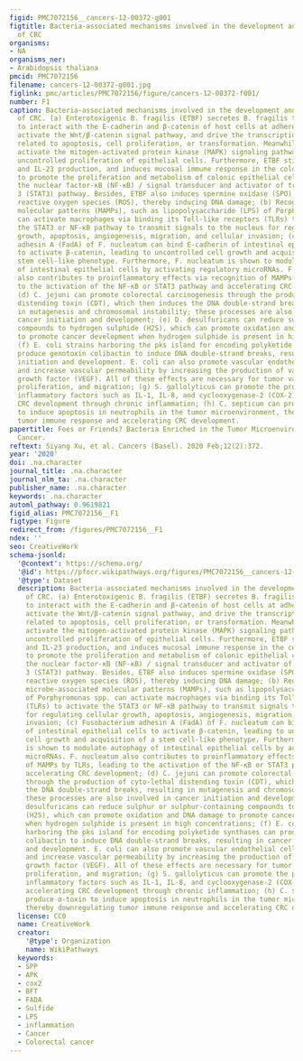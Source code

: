 ```yaml
---
figid: PMC7072156__cancers-12-00372-g001
figtitle: Bacteria-associated mechanisms involved in the development and progression
  of CRC
organisms:
- NA
organisms_ner:
- Arabidopsis thaliana
pmcid: PMC7072156
filename: cancers-12-00372-g001.jpg
figlink: pmc/articles/PMC7072156/figure/cancers-12-00372-f001/
number: F1
caption: Bacteria-associated mechanisms involved in the development and progression
  of CRC. (a) Enterotoxigenic B. fragilis (ETBF) secretes B. fragilis toxin (BFT)
  to interact with the E-cadherin and β-catenin of host cells at adherent junctions,
  activate the Wnt/β-catenin signal pathway, and drive the transcription of genes
  related to apoptosis, cell proliferation, or transformation. Meanwhile, BFT can
  activate the mitogen-activated protein kinase (MAPK) signaling pathway to enhance
  uncontrolled proliferation of epithelial cells. Furthermore, ETBF stimulates IL-17
  and IL-23 production, and induces mucosal immune response in the colonic epithelium
  to promote the proliferation and metabolism of colonic epithelial cells through
  the nuclear factor-κB (NF-κB) / signal transducer and activator of transcription
  3 (STAT3) pathway. Besides, ETBF also induces spermine oxidase (SPO) to generate
  reactive oxygen species (ROS), thereby inducing DNA damage; (b) Recognition of microbe-associated
  molecular patterns (MAMPs), such as lipopolysaccharide (LPS) of Porphyromonas spp.
  can activate macrophages via binding its Toll-like receptors (TLRs) to activate
  the STAT3 or NF-κB pathway to transmit signals to the nucleus for regulating cellular
  growth, apoptosis, angiogenesis, migration, and cellular invasion; (c) Fusobacterium
  adhesin A (FadA) of F. nucleatum can bind E-cadherin of intestinal epithelial cells
  to activate β-catenin, leading to uncontrolled cell growth and acquisition of a
  stem cell-like phenotype. Furthermore, F. nucleatum is shown to modulate autophagy
  of intestinal epithelial cells by activating regulatory microRNAs. F. nucleatum
  also contributes to proinflammatory effects via recognition of MAMPs by TLRs, leading
  to the activation of the NF-κB or STAT3 pathway and accelerating CRC development;
  (d) C. jejuni can promote colorectal carcinogenesis through the production of cyto-lethal
  distending toxin (CDT), which then induces the DNA double-strand breaks, resulting
  in mutagenesis and chromosomal instability; these processes are also involved in
  cancer initiation and development; (e) D. desulfuricans can reduce sulphur or sulphur-containing
  compounds to hydrogen sulphide (H2S), which can promote oxidation and DNA damage
  to promote cancer development when hydrogen sulphide is present in high concentrations;
  (f) E. coli strains harboring the pks island for encoding polyketide synthases can
  produce genotoxin colibactin to induce DNA double-strand breaks, resulting in cancer
  initiation and development. E. coli can also promote vascular endothelial cell migration
  and increase vascular permeability by increasing the production of vascular endothelial
  growth factor (VEGF). All of these effects are necessary for tumor vascularization,
  proliferation, and migration; (g) S. gallolyticus can promote the production of
  inflammatory factors such as IL-1, IL-8, and cyclooxygenase-2 (COX-2), thereby accelerating
  CRC development through chronic inflammation; (h) C. septicum can produce α-toxin
  to induce apoptosis in neutrophils in the tumor microenvironment, thereby downregulating
  tumor immune response and accelerating CRC development.
papertitle: Foes or Friends? Bacteria Enriched in the Tumor Microenvironment of Colorectal
  Cancer.
reftext: Siyang Xu, et al. Cancers (Basel). 2020 Feb;12(2):372.
year: '2020'
doi: .na.character
journal_title: .na.character
journal_nlm_ta: .na.character
publisher_name: .na.character
keywords: .na.character
automl_pathway: 0.9619821
figid_alias: PMC7072156__F1
figtype: Figure
redirect_from: /figures/PMC7072156__F1
ndex: ''
seo: CreativeWork
schema-jsonld:
  '@context': https://schema.org/
  '@id': https://pfocr.wikipathways.org/figures/PMC7072156__cancers-12-00372-g001.html
  '@type': Dataset
  description: Bacteria-associated mechanisms involved in the development and progression
    of CRC. (a) Enterotoxigenic B. fragilis (ETBF) secretes B. fragilis toxin (BFT)
    to interact with the E-cadherin and β-catenin of host cells at adherent junctions,
    activate the Wnt/β-catenin signal pathway, and drive the transcription of genes
    related to apoptosis, cell proliferation, or transformation. Meanwhile, BFT can
    activate the mitogen-activated protein kinase (MAPK) signaling pathway to enhance
    uncontrolled proliferation of epithelial cells. Furthermore, ETBF stimulates IL-17
    and IL-23 production, and induces mucosal immune response in the colonic epithelium
    to promote the proliferation and metabolism of colonic epithelial cells through
    the nuclear factor-κB (NF-κB) / signal transducer and activator of transcription
    3 (STAT3) pathway. Besides, ETBF also induces spermine oxidase (SPO) to generate
    reactive oxygen species (ROS), thereby inducing DNA damage; (b) Recognition of
    microbe-associated molecular patterns (MAMPs), such as lipopolysaccharide (LPS)
    of Porphyromonas spp. can activate macrophages via binding its Toll-like receptors
    (TLRs) to activate the STAT3 or NF-κB pathway to transmit signals to the nucleus
    for regulating cellular growth, apoptosis, angiogenesis, migration, and cellular
    invasion; (c) Fusobacterium adhesin A (FadA) of F. nucleatum can bind E-cadherin
    of intestinal epithelial cells to activate β-catenin, leading to uncontrolled
    cell growth and acquisition of a stem cell-like phenotype. Furthermore, F. nucleatum
    is shown to modulate autophagy of intestinal epithelial cells by activating regulatory
    microRNAs. F. nucleatum also contributes to proinflammatory effects via recognition
    of MAMPs by TLRs, leading to the activation of the NF-κB or STAT3 pathway and
    accelerating CRC development; (d) C. jejuni can promote colorectal carcinogenesis
    through the production of cyto-lethal distending toxin (CDT), which then induces
    the DNA double-strand breaks, resulting in mutagenesis and chromosomal instability;
    these processes are also involved in cancer initiation and development; (e) D.
    desulfuricans can reduce sulphur or sulphur-containing compounds to hydrogen sulphide
    (H2S), which can promote oxidation and DNA damage to promote cancer development
    when hydrogen sulphide is present in high concentrations; (f) E. coli strains
    harboring the pks island for encoding polyketide synthases can produce genotoxin
    colibactin to induce DNA double-strand breaks, resulting in cancer initiation
    and development. E. coli can also promote vascular endothelial cell migration
    and increase vascular permeability by increasing the production of vascular endothelial
    growth factor (VEGF). All of these effects are necessary for tumor vascularization,
    proliferation, and migration; (g) S. gallolyticus can promote the production of
    inflammatory factors such as IL-1, IL-8, and cyclooxygenase-2 (COX-2), thereby
    accelerating CRC development through chronic inflammation; (h) C. septicum can
    produce α-toxin to induce apoptosis in neutrophils in the tumor microenvironment,
    thereby downregulating tumor immune response and accelerating CRC development.
  license: CC0
  name: CreativeWork
  creator:
    '@type': Organization
    name: WikiPathways
  keywords:
  - SPP
  - APK
  - cox2
  - BFT
  - FADA
  - Sulfide
  - LPS
  - inflammation
  - Cancer
  - Colorectal cancer
---
```

